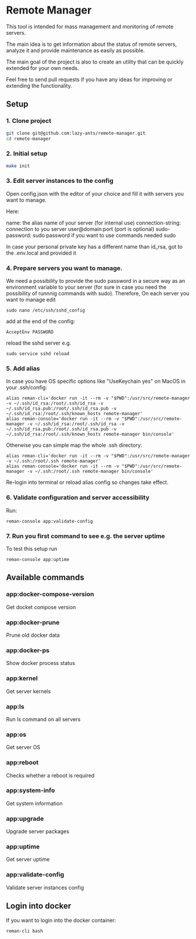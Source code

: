 # Remote Manager

This tool is intended for mass management and monitoring of remote servers.

The main idea is to get information about the status of remote servers, analyze it and provide maintenance as easily as possible.
 
The main goal of the project is also to create an utility that can be quickly extended for your own needs.

Feel free to send pull requests if you have any ideas for improving or extending the functionality.


## Setup

### 1. Clone project

```bash
git clone git@github.com:lazy-ants/remote-manager.git
cd remote-manager
```

### 2. Initial setup
```bash
make init
```

### 3. Edit server instances to the config

Open config.json with the editor of your choice and fill it with servers you want to manage.

Here:

name: the alias name of your server (for internal use)
connection-string: connection to you server user@domain:port (port is optional)
sudo-password: sudo password if you want to use commands needed sudo

In case your personal private key has a different name than id_rsa, got to the .env.local and provided it

### 4. Prepare servers you want to manage.

We need a possibility to provide the sudo password in a secure way as an environment variable to your server (for sure in case you need the possibility of runnnig commands with sudo).
Therefore, On each server you want to manage edit 
```
sudo nano /etc/ssh/sshd_config
``` 
add at the end of the config:
```
AcceptEnv PASSWORD
```
reload the sshd server e.g.
```
sudo service sshd reload
```

### 5. Add alias
In case you have OS specific options like "UseKeychain yes" on MacOS in your .ssh/config: 
```
alias reman-cli='docker run -it --rm -v "$PWD":/usr/src/remote-manager -v ~/.ssh/id_rsa:/root/.ssh/id_rsa -v ~/.ssh/id_rsa.pub:/root/.ssh/id_rsa.pub -v ~/.ssh/id_rsa:/root/.ssh/known_hosts remote-manager'
alias reman-console='docker run -it --rm -v "$PWD":/usr/src/remote-manager -v ~/.ssh/id_rsa:/root/.ssh/id_rsa -v ~/.ssh/id_rsa.pub:/root/.ssh/id_rsa.pub -v ~/.ssh/id_rsa:/root/.ssh/known_hosts remote-manager bin/console'
```

Otherwise you can simple map the whole .ssh directory:
```
alias reman-cli='docker run -it --rm -v "$PWD":/usr/src/remote-manager -v ~/.ssh:/root/.ssh remote-manager'
alias reman-console='docker run -it --rm -v "$PWD":/usr/src/remote-manager -v ~/.ssh:/root/.ssh remote-manager bin/console'
```

Re-login into terminal or reload alias config so changes take effect.

### 6. Validate configuration and server accessibility
Run:
```
reman-console app:validate-config
```

### 7. Run you first command to see e.g. the server uptime

To test this setup run
```
reman-console app:uptime
```

## Available commands

### app:docker-compose-version  
Get docket compose version

### app:docker-prune
Prune old docker data

### app:docker-ps               
Show docker process status

### app:kernel                  
Get server kernels

### app:ls                      
Run ls command on all servers

### app:os                      
Get server OS

### app:reboot                  
Checks whether a reboot is required

### app:system-info             
Get system information

### app:upgrade                 
Upgrade server packages

### app:uptime                  
Get server uptime

### app:validate-config         
Validate server instances config

## Login into docker

If you want to login into the docker container:
```
reman-cli bash
```
